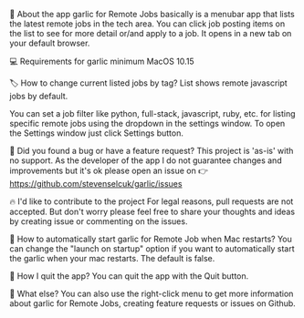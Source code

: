 🧄 About the app
garlic for Remote Jobs basically is a menubar app that lists the latest remote jobs in the tech area. You can click job posting items on the list to see for more detail or/and apply to a job. It opens in a new tab on your default browser.

💻 Requirements for garlic
minimum MacOS 10.15

🏷 How to change current listed jobs by tag?
List shows remote javascript jobs by default.

You can set a job filter like python, full-stack, javascript, ruby, etc. for listing specific remote jobs using the dropdown in the settings window. To open the Settings window just click Settings button.

🐛 Did you found a bug or have a feature request?
This project is 'as-is' with no support. As the developer of the app I do not guarantee changes and improvements but it's ok please open an issue on 👉 https://github.com/stevenselcuk/garlic/issues

🔥 I'd like to contribute to the project
For legal reasons, pull requests are not accepted. But don't worry please feel free to share your thoughts and ideas by creating issue or commenting on the issues.

🤔 How to automatically start garlic for Remote Job when Mac restarts?
You can change the "launch on startup" option if you want to automatically start the garlic when your mac restarts. The default is false.

🔌 How I quit the app?
You can quit the app with the Quit button.

🚀 What else?
You can also use the right-click menu to get more information about garlic for Remote Jobs, creating feature requests or issues on Github.
